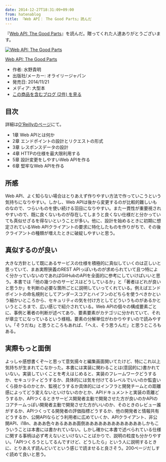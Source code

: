 ```yaml
---
date: 2014-12-27T18:31:09+09:00
from: hatenablog
title: 『Web API： The Good Parts』読んだ
---
```


<p>『<a href="http://www.amazon.co.jp/dp/4873116864/r7kamura-22">Web API: The Good Parts</a>』を読んだ。贈ってくれた人達ありがとうございます。</p>

<p></p><div class="hatena-asin-detail">
<a href="http://www.amazon.co.jp/exec/obidos/ASIN/4873116864/r7kamura-22/"><img src="http://ecx.images-amazon.com/images/I/51GHwTNJgSL._SL160_.jpg" class="hatena-asin-detail-image" alt="Web API: The Good Parts" title="Web API: The Good Parts"></a><div class="hatena-asin-detail-info">
<p class="hatena-asin-detail-title"><a href="http://www.amazon.co.jp/exec/obidos/ASIN/4873116864/r7kamura-22/">Web API: The Good Parts</a></p>
<ul>
<li>
<span class="hatena-asin-detail-label">作者:</span> 水野貴明</li>
<li>
<span class="hatena-asin-detail-label">出版社/メーカー:</span> オライリージャパン</li>
<li>
<span class="hatena-asin-detail-label">発売日:</span> 2014/11/21</li>
<li>
<span class="hatena-asin-detail-label">メディア:</span> 大型本</li>
<li><a href="http://d.hatena.ne.jp/asin/4873116864/r7kamura-22" target="_blank">この商品を含むブログ (2件) を見る</a></li>
</ul>
</div>
<div class="hatena-asin-detail-foot"></div>
</div>

<h2>目次</h2>

<p>詳細は<a href="http://www.oreilly.co.jp/books/9784873116860/">O'Reillyのページ</a>にて。</p>

<ul>
<li>1章 Web APIとは何か</li>
<li>2章 エンドポイントの設計とリクエストの形式</li>
<li>3章 レスポンスデータの設計</li>
<li>4章 HTTPの仕様を最大限利用する</li>
<li>5章 設計変更をしやすいWeb APIを作る</li>
<li>6章 堅牢なWeb APIを作る</li>
</ul>


<h2>所感</h2>

<p>Web API、よく知らない場合はとりあえず作りやすい方法で作っていこうという気持ちになりやすい。しかし、Web APIは後から変更するのが比較的難しいものなので、つらいものを使い続ける羽目になりやすい。また一貫性が重要視されやすいので、既に良くないものが存在してしまうと良くない仕様だと分かっていても真似せざるを得ないということが多い。他に、設計を始めるときに初期に想定されているWeb APIクライアントの要求に特化したものを作りがちで、その後クライアントの種類が増えたときに破綻しやすいと思う。</p>

<h2>真似するのが良い</h2>

<p>大きな方針として既にあるサービスの仕様を積極的に真似していくのは正しいと思っていて、まあ実際狭義のREST APIっぽいものが求められていて且つ特によく分かっていないのであればGitHubのAPIを全面的に参考にしていけばいいと思う。本書では「他の幾つかのサービスはどうしているか」と「著者はどれが良いと思うか」を判断の必要な箇所ごとに説明していってくれている。例えばエンドポイントの命名規則としてアンダースコアとハイフンのどちらを使うべきかという細かいところから、セキュリティの気を付け方としてどういうものがあるかというところまで、広い感じで紹介されている。Web APIの個々の構成要素ごとに、事例と著者の判断が述べてあり、要素要素がカテゴリに分かれていて、それが章立てになっているという様相。要素の分解単位がわかりやすいので読みやすい。「そうだね」と思うところもあれば、「へえ、そう思うんだ」と思うところもある。</p>

<h2>実際もっと面倒</h2>

<p>よっしゃ感想書くぞ〜と思って意気揚々と編集画面開いてたけど、特にこれ以上気持ちが生まれてこなかった。本書には実装に関わることは(意図的に)書かれていない。実装していくことを考えはじめると、実装のフレームワークどうするか、セキュリティどうするか、具体的には気を付けてるレベルでいいのか監査いくら掛かるのかとか、監視どうするか具体的にはインフラと開発チームとの距離感によってどう変えないといけないのかとか、APIドキュメントと実装の乖離どうするか、APIつくるときサービス開発者主動で開発させた方が良いのかAPIのコアチームっぽい開発者主動で開発させた方がいいのか、そのときのレビュー誰がするか、APIつくってる開発者の評価指標どうするか、他の開発者と情報共有どうするか、公開APIならどう利用者に広めていくか、APIクライアント、非公開API、i18n、あああ色々あるあああ面倒あああああああああああああしかもこういうことは本書には書かれていない。しかし確かに本書で述べられている仕様に関する事柄は必ず考えないといけないことばかりで、説明の粒度も分かりやすい。「APIつくろうとしてるんですけど、どうしたら」という人に説明するときに、とりあえず読んどいてという感じで読ませると良さそう。200ページだしすぐ読めて良いと思う。</p>

